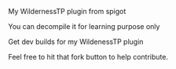 
My WildernessTP plugin from spigot

You can decompile it for learning purpose only



Get dev builds for my WildenessTP plugin



Feel free to hit that fork button to help contribute.

